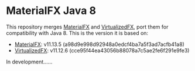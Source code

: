 # MaterialFX Java 8

This repository merges [MaterialFX](https://github.com/palexdev/MaterialFX) and [VirtualizedFX](https://github.com/palexdev/VirtualizedFX),
port them for compatibility with Java 8.
This is the version it is based on:

* [MaterialFX](https://github.com/palexdev/MaterialFX): v11.13.5 (a98d9e998d92948a0edcf4ba7a5f3ad7acfb41a8)
* [VirtualizedFX](https://github.com/palexdev/VirtualizedFX): v11.12.6 (cce95f44ea43056b88078a7c5ae2fe6f291e9fe3)

In development……